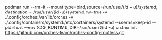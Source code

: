 podman run --rm -it  --mount type=bind,source=/run/user/$(id -u)/systemd,destination=/run/user/$(id -u)/systemd,rw=true -v ./.config/orches:/var/lib/orches -v ./.config/containers/systemd:/etc/containers/systemd --userns=keep-id --pid=host --env XDG_RUNTIME_DIR=/run/user/$(id -u) orches init https://github.com/orches-team/orches-config-rootless.git
